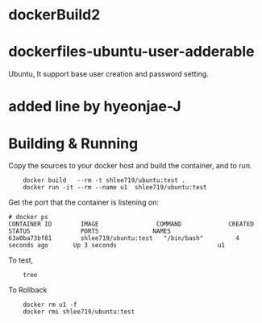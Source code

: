 # dockerBuild2
# dockerfiles-ubuntu-user-adderable
Ubuntu, It support base user creation and password setting.
# added line by hyeonjae-J

# Building & Running

Copy the sources to your docker host and build the container, and to run.
```
	docker build   --rm -t shlee719/ubuntu:test .
	docker run -it --rm --name u1  shlee719/ubuntu:test
```
Get the port that the container is listening on:

```
# docker ps
CONTAINER ID        IMAGE                COMMAND             CREATED             STATUS              PORTS               NAMES
63a0ba73bf81        shlee719/ubuntu:test   "/bin/bash"         4 seconds ago       Up 3 seconds                            u1
```

To test,
```
	tree
```
To Rollback
```
    docker rm u1 -f 
    docker rmi shlee719/ubuntu:test
```
